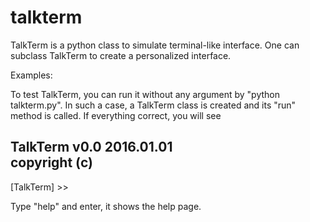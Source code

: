 # talkterm
TalkTerm is a python class to simulate terminal-like interface. One can subclass TalkTerm to create a personalized interface.

Examples: 

To test TalkTerm, you can run it without any argument by "python talkterm.py". In such a case, a TalkTerm class is created
and its "run" method is called. If everything correct, you will see

TalkTerm v0.0 2016.01.01                                                                            
copyright (c)                                                                                       
------------------------------------------------------------------------
[TalkTerm] >> 

Type "help" and enter, it shows the help page.

